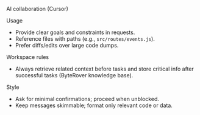 AI collaboration (Cursor)

Usage
- Provide clear goals and constraints in requests.
- Reference files with paths (e.g., `src/routes/events.js`).
- Prefer diffs/edits over large code dumps.

Workspace rules
- Always retrieve related context before tasks and store critical info after successful tasks (ByteRover knowledge base).

Style
- Ask for minimal confirmations; proceed when unblocked.
- Keep messages skimmable; format only relevant code or data.

